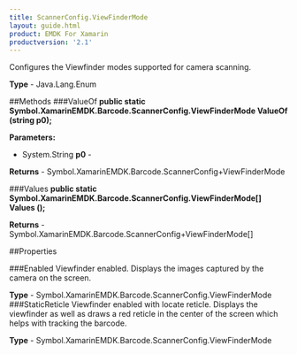```yaml
---
title: ScannerConfig.ViewFinderMode
layout: guide.html 
product: EMDK For Xamarin 
productversion: '2.1' 
---
```

Configures the Viewfinder modes supported for camera scanning.

**Type** - Java.Lang.Enum

##Methods
###ValueOf
**public static Symbol.XamarinEMDK.Barcode.ScannerConfig.ViewFinderMode ValueOf (string p0);**


        

**Parameters:** 

* System.String **p0** - 
        

**Returns** - Symbol.XamarinEMDK.Barcode.ScannerConfig+ViewFinderMode

###Values
**public static Symbol.XamarinEMDK.Barcode.ScannerConfig.ViewFinderMode[] Values ();**


        


**Returns** - Symbol.XamarinEMDK.Barcode.ScannerConfig+ViewFinderMode[]

##Properties

###Enabled
Viewfinder enabled. Displays the images captured by the camera on the screen.

**Type** - Symbol.XamarinEMDK.Barcode.ScannerConfig.ViewFinderMode
###StaticReticle
Viewfinder enabled with locate reticle. Displays the viewfinder as well as draws a red reticle in the center of the screen which helps with tracking the barcode.

**Type** - Symbol.XamarinEMDK.Barcode.ScannerConfig.ViewFinderMode


